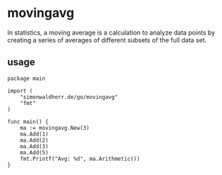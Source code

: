 # movingavg

In statistics, a moving average is a calculation to analyze data points by creating a series of averages of different subsets of the full data set. 

## usage

```golang
package main

import (
    "simonwaldherr.de/go/movingavg"
    "fmt"
)

func main() {
    ma := movingavg.New(3)
    ma.Add(1)
    ma.Add(2)
    ma.Add(3)
    ma.Add(5)
    fmt.Printf("Avg: %d", ma.Arithmetic())
}
```



